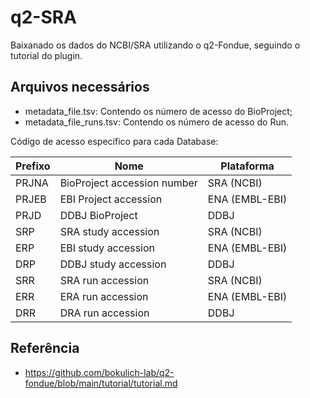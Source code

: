 # **q2-SRA**

Baixanado os dados do NCBI/SRA utilizando o q2-Fondue, seguindo o tutorial do plugin.

## Arquivos necessários

* metadata_file.tsv: Contendo os número de acesso do BioProject;
* metadata_file_runs.tsv: Contendo os número de acesso do Run.

Código de acesso específico para cada Database:

|Prefixo|	Nome|	Plataforma|
|-------|-----|----------|
|PRJNA|	BioProject accession number	|SRA (NCBI)
|PRJEB|	EBI Project accession	|ENA (EMBL-EBI)
|PRJD|	DDBJ BioProject	|DDBJ
|SRP|	SRA study accession|	SRA (NCBI)
|ERP|	EBI study accession	|ENA (EMBL-EBI)
|DRP|	DDBJ study accession|	DDBJ
|SRR|	SRA run accession	|SRA (NCBI)
|ERR|	ERA run accession	|ENA (EMBL-EBI)
|DRR|	DRA run accession	|DDBJ


## Referência
* https://github.com/bokulich-lab/q2-fondue/blob/main/tutorial/tutorial.md
